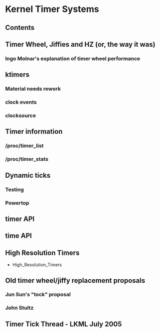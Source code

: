 # Kernel Timer Systems
## Contents
## Timer Wheel, Jiffies and HZ (or, the way it was)
### Ingo Molnar's explanation of timer wheel performance
## ktimers
### Material needs rework
### clock events
### clocksource
## Timer information
### /proc/timer\_list
### /proc/timer\_stats
## Dynamic ticks
### Testing
### Powertop
## timer API
## time API
## High Resolution Timers
* High_Resolution_Timers
## Old timer wheel/jiffy replacement proposals
### Jun Sun's "tock" proposal
### John Stultz
## Timer Tick Thread - LKML July 2005
